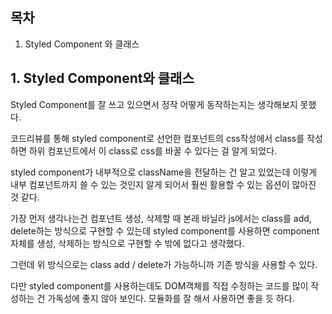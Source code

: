 ## 목차

1. Styled Component 와 클래스

## 1. Styled Component와 클래스

Styled Component를 잘 쓰고 있으면서 정작 어떻게 동작하는지는 생각해보지 못했다. 

코드리뷰를 통해 styled component로 선언한 컴포넌트의 css작성에서 class를 작성하면 하위 컴포넌트에서 이 class로 css를 바꿀 수 있다는 걸 알게 되었다. 

styled component가 내부적으로 className을 전달하는 건 알고 있었는데 이렇게 내부 컴포넌트까지 쓸 수 있는 것인지 알게 되어서 훨씬 활용할 수 있는 옵션이 많아진 것 같다.

가장 먼저 생각나는건 컴포넌트 생성, 삭제할 때  본래 바닐라 js에서는 class를 add, delete하는 방식으로 구현할 수 있는데 styled component를 사용하면 component 자체를 생성, 삭제하는 방식으로 구현할 수 밖에 없다고 생각했다. 

그런데 위 방식으로는 class add / delete가 가능하니까 기존 방식을 사용할 수 있다.

다만 styled component를 사용하는데도 DOM객체를 직접 수정하는 코드를 많이 작성하는 건 가독성에 좋지 않아 보인다. 모듈화를 잘 해서 사용하면 좋을 듯 하다.
